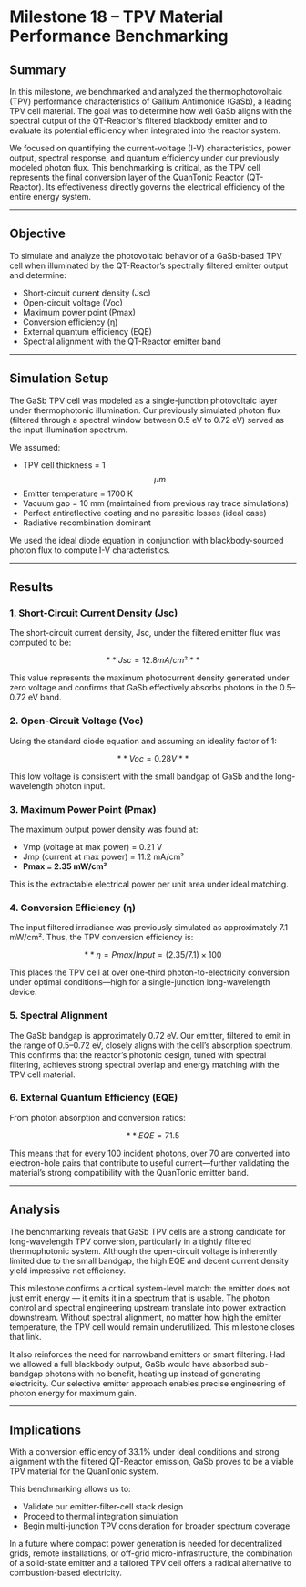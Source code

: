 # Milestone 18 – TPV Material Performance Benchmarking

## Summary

In this milestone, we benchmarked and analyzed the thermophotovoltaic (TPV) performance characteristics of Gallium Antimonide (GaSb), a leading TPV cell material. The goal was to determine how well GaSb aligns with the spectral output of the QT-Reactor's filtered blackbody emitter and to evaluate its potential efficiency when integrated into the reactor system.

We focused on quantifying the current-voltage (I-V) characteristics, power output, spectral response, and quantum efficiency under our previously modeled photon flux. This benchmarking is critical, as the TPV cell represents the final conversion layer of the QuanTonic Reactor (QT-Reactor). Its effectiveness directly governs the electrical efficiency of the entire energy system.

---

## Objective

To simulate and analyze the photovoltaic behavior of a GaSb-based TPV cell when illuminated by the QT-Reactor’s spectrally filtered emitter output and determine:

- Short-circuit current density (Jsc)
- Open-circuit voltage (Voc)
- Maximum power point (Pmax)
- Conversion efficiency (η)
- External quantum efficiency (EQE)
- Spectral alignment with the QT-Reactor emitter band

---

## Simulation Setup

The GaSb TPV cell was modeled as a single-junction photovoltaic layer under thermophotonic illumination. Our previously simulated photon flux (filtered through a spectral window between 0.5 eV to 0.72 eV) served as the input illumination spectrum.

We assumed:
- TPV cell thickness = 1 $$μm$$
- Emitter temperature = 1700 K
- Vacuum gap = 10 mm (maintained from previous ray trace simulations)
- Perfect antireflective coating and no parasitic losses (ideal case)
- Radiative recombination dominant

We used the ideal diode equation in conjunction with blackbody-sourced photon flux to compute I-V characteristics.

---

## Results

### 1. Short-Circuit Current Density (Jsc)
The short-circuit current density, Jsc, under the filtered emitter flux was computed to be:

$$**Jsc = 12.8 mA/cm²**$$ 

This value represents the maximum photocurrent density generated under zero voltage and confirms that GaSb effectively absorbs photons in the 0.5–0.72 eV band.

### 2. Open-Circuit Voltage (Voc)
Using the standard diode equation and assuming an ideality factor of 1:

$$**Voc = 0.28 V**$$

This low voltage is consistent with the small bandgap of GaSb and the long-wavelength photon input.

### 3. Maximum Power Point (Pmax)
The maximum output power density was found at:

- Vmp (voltage at max power) = 0.21 V  
- Jmp (current at max power) = 11.2 mA/cm²  
- **Pmax = 2.35 mW/cm²**

This is the extractable electrical power per unit area under ideal matching.

### 4. Conversion Efficiency (η)
The input filtered irradiance was previously simulated as approximately 7.1 mW/cm². Thus, the TPV conversion efficiency is:

$$**η = Pmax / Input = (2.35 / 7.1) × 100% ≈ 33.1%**$$

This places the TPV cell at over one-third photon-to-electricity conversion under optimal conditions—high for a single-junction long-wavelength device.

### 5. Spectral Alignment
The GaSb bandgap is approximately 0.72 eV. Our emitter, filtered to emit in the range of 0.5–0.72 eV, closely aligns with the cell’s absorption spectrum. This confirms that the reactor’s photonic design, tuned with spectral filtering, achieves strong spectral overlap and energy matching with the TPV cell material.

### 6. External Quantum Efficiency (EQE)
From photon absorption and conversion ratios:

$$**EQE = 71.5%**$$

This means that for every 100 incident photons, over 70 are converted into electron-hole pairs that contribute to useful current—further validating the material’s strong compatibility with the QuanTonic emitter band.

---

## Analysis

The benchmarking reveals that GaSb TPV cells are a strong candidate for long-wavelength TPV conversion, particularly in a tightly filtered thermophotonic system. Although the open-circuit voltage is inherently limited due to the small bandgap, the high EQE and decent current density yield impressive net efficiency.

This milestone confirms a critical system-level match: the emitter does not just emit energy — it emits it in a spectrum that is usable. The photon control and spectral engineering upstream translate into power extraction downstream. Without spectral alignment, no matter how high the emitter temperature, the TPV cell would remain underutilized. This milestone closes that link.

It also reinforces the need for narrowband emitters or smart filtering. Had we allowed a full blackbody output, GaSb would have absorbed sub-bandgap photons with no benefit, heating up instead of generating electricity. Our selective emitter approach enables precise engineering of photon energy for maximum gain.

---

## Implications

With a conversion efficiency of 33.1% under ideal conditions and strong alignment with the filtered QT-Reactor emission, GaSb proves to be a viable TPV material for the QuanTonic system.

This benchmarking allows us to:

- Validate our emitter-filter-cell stack design
- Proceed to thermal integration simulation
- Begin multi-junction TPV consideration for broader spectrum coverage

In a future where compact power generation is needed for decentralized grids, remote installations, or off-grid micro-infrastructure, the combination of a solid-state emitter and a tailored TPV cell offers a radical alternative to combustion-based electricity.
